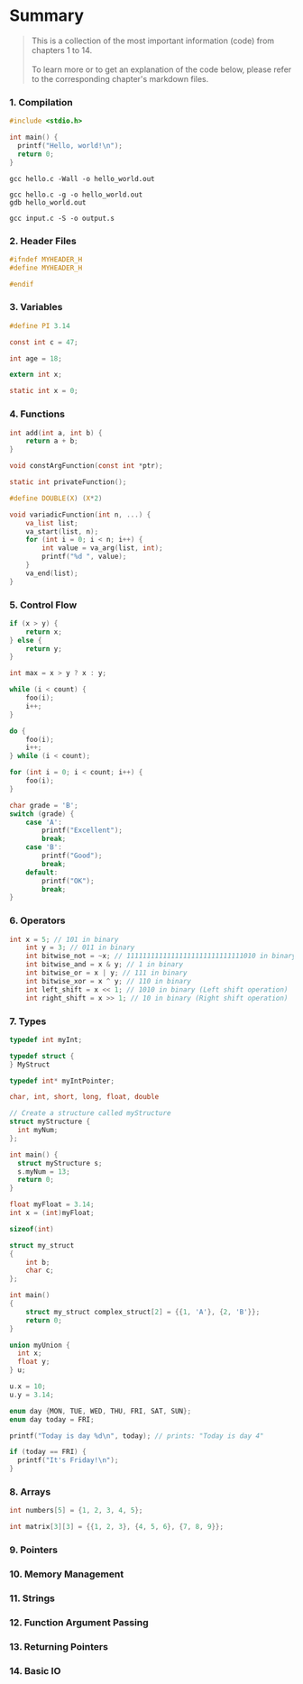 # Summary

<blockquote>
This is a collection of the most important information (code) from chapters 1 to 14.
<br><br>
To learn more or to get an explanation of the code below, please refer to the corresponding chapter's markdown files.
</blockquote>

### 1. Compilation

```c
#include <stdio.h>

int main() {
  printf("Hello, world!\n");
  return 0;
}
```

```
gcc hello.c -Wall -o hello_world.out
```

```
gcc hello.c -g -o hello_world.out
gdb hello_world.out
```

```
gcc input.c -S -o output.s
```

### 2. Header Files

```c
#ifndef MYHEADER_H
#define MYHEADER_H

#endif
```

### 3. Variables

```c
#define PI 3.14
```
```c
const int c = 47;
```
```c
int age = 18;
```
```c
extern int x;
```
```c
static int x = 0;
```

### 4. Functions

```c
int add(int a, int b) {
    return a + b;
}
```
```c
void constArgFunction(const int *ptr);
```
```c
static int privateFunction();
```
```c
#define DOUBLE(X) (X*2)
```
```c
void variadicFunction(int n, ...) {
    va_list list;                     
    va_start(list, n);                
    for (int i = 0; i < n; i++) {      
        int value = va_arg(list, int);
        printf("%d ", value);
    }
    va_end(list);
}
```

### 5. Control Flow
```c
if (x > y) {
    return x;
} else {
    return y;
}
```
```c
int max = x > y ? x : y;
```
```c
while (i < count) {
    foo(i);
    i++;
}
```
```c
do {
    foo(i);
    i++;
} while (i < count);

```
```c
for (int i = 0; i < count; i++) {
    foo(i);
}

```
```c
char grade = 'B';
switch (grade) {
    case 'A':
        printf("Excellent");
        break;
    case 'B':
        printf("Good");
        break;
    default:
        printf("OK");
        break;
}
```
### 6. Operators
```c
int x = 5; // 101 in binary
    int y = 3; // 011 in binary
    int bitwise_not = ~x; // 11111111111111111111111111111010 in binary
    int bitwise_and = x & y; // 1 in binary
    int bitwise_or = x | y; // 111 in binary
    int bitwise_xor = x ^ y; // 110 in binary
    int left_shift = x << 1; // 1010 in binary (Left shift operation)
    int right_shift = x >> 1; // 10 in binary (Right shift operation)
```
### 7. Types
```c
typedef int myInt;

typedef struct {
} MyStruct

typedef int* myIntPointer;
```
```c
char, int, short, long, float, double
```
```c
// Create a structure called myStructure
struct myStructure {
  int myNum;
};

int main() {
  struct myStructure s;
  s.myNum = 13;
  return 0;
}
```
```c
float myFloat = 3.14;
int x = (int)myFloat;
```
```c
sizeof(int)
```

```c
struct my_struct
{
    int b;
    char c;
};

int main()
{
    struct my_struct complex_struct[2] = {{1, 'A'}, {2, 'B'}};
    return 0;
}
```

```c
union myUnion {
  int x;
  float y;
} u;

u.x = 10;
u.y = 3.14;
```

```c
enum day {MON, TUE, WED, THU, FRI, SAT, SUN};
enum day today = FRI;

printf("Today is day %d\n", today); // prints: "Today is day 4"

if (today == FRI) {
  printf("It's Friday!\n");
}
```
### 8. Arrays
```c
int numbers[5] = {1, 2, 3, 4, 5};
```
```c
int matrix[3][3] = {{1, 2, 3}, {4, 5, 6}, {7, 8, 9}};
```
### 9. Pointers

### 10. Memory Management

### 11. Strings

### 12. Function Argument Passing

### 13. Returning Pointers

### 14. Basic IO




